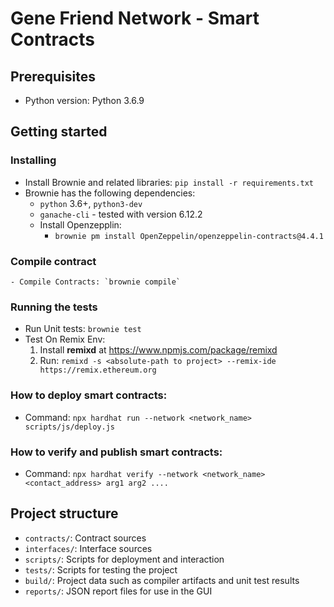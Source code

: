 # Gene Friend Network - Smart Contracts

## Prerequisites
* Python version: Python 3.6.9

## Getting started
### Installing
* Install Brownie and related libraries: `pip install -r requirements.txt`
* Brownie has the following dependencies:
    - `python` 3.6+, `python3-dev`
    - `ganache-cli` - tested with version 6.12.2
    - Install Openzepplin:
      - `brownie pm install OpenZeppelin/openzeppelin-contracts@4.4.1`

### Compile contract
    - Compile Contracts: `brownie compile`

### Running the tests
  - Run Unit tests: `brownie test`
  - Test On Remix Env:
    1. Install **remixd** at https://www.npmjs.com/package/remixd
    2. Run: `remixd -s <absolute-path to project> --remix-ide https://remix.ethereum.org`

### How to deploy smart contracts:
  - Command: `npx hardhat run --network <network_name> scripts/js/deploy.js`

### How to verify and publish smart contracts:
  - Command: `npx hardhat verify --network <network_name> <contact_address> arg1 arg2 ....`

## Project structure
  - `contracts/`: Contract sources
  - `interfaces/`: Interface sources
  - `scripts/`: Scripts for deployment and interaction
  - `tests/`: Scripts for testing the project
  - `build/`: Project data such as compiler artifacts and unit test results
  - `reports/`: JSON report files for use in the GUI
